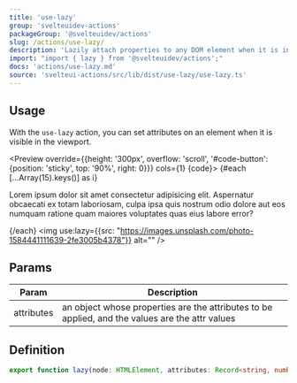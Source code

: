 ```yaml
---
title: 'use-lazy'
group: 'svelteuidev-actions'
packageGroup: '@svelteuidev/actions'
slug: /actions/use-lazy/
description: 'Lazily attach properties to any DOM element when it is in the window.'
import: "import { lazy } from '@svelteuidev/actions';"
docs: 'actions/use-lazy.md'
source: 'svelteui-actions/src/lib/dist/use-lazy/use-lazy.ts'
---
```


<script>
    import { Button } from '@svelteuidev/core';
	import { lazy } from '@svelteuidev/actions';
    import { Heading, Preview } from 'components'

    const code = `
    <script>
        import { lazy } from '@svelteuidev/actions'
    <\/script>
    
    <div style='height: 300px;'>
        {#each [...Array(15).keys()] as _}
            <p>
                Lorem ipsum dolor sit amet consectetur adipisicing elit. Aspernatur obcaecati ex totam laboriosam, culpa ipsa quis nostrum odio dolore aut eos numquam ratione quam maiores voluptates quas eius labore error?
            <\/p>
        {\/each}
        <img use:lazy={{src: "https://images.unsplash.com/photo-1584441111639-2fe3005b4378"}} alt="" \/>
    <\/div>
    `
</script>

<Heading />

## Usage

With the `use-lazy` action, you can set attributes on an element when it is visible in the viewport.

<Preview override={{height: '300px', overflow: 'scroll', '#code-button': {position: 'sticky', top: '90%', right: 0}}} cols={1} {code}>
    {#each [...Array(15).keys()] as i}
        <p>
            Lorem ipsum dolor sit amet consectetur adipisicing elit. Aspernatur obcaecati ex totam laboriosam, culpa ipsa quis nostrum odio dolore aut eos numquam ratione quam maiores voluptates quas eius labore error?
        </p>
    {/each}
    <img use:lazy={{src: "https://images.unsplash.com/photo-1584441111639-2fe3005b4378"}} alt="" />
</Preview>

## Params

| Param      | Description                                                                                     |
| ---------- | ----------------------------------------------------------------------------------------------- |
| attributes | an object whose properties are the attributes to be applied, and the values are the attr values |

## Definition

```ts
export function lazy(node: HTMLElement, attributes: Record<string, number | string>): ReturnType<Action>;
```
